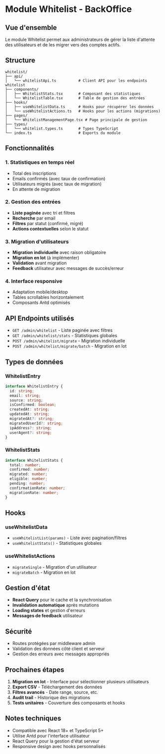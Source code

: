 # Module Whitelist - BackOffice

## Vue d'ensemble

Le module Whitelist permet aux administrateurs de gérer la liste d'attente des utilisateurs et de les migrer vers des comptes actifs.

## Structure

```
whitelist/
├── api/
│   └── whitelistApi.ts          # Client API pour les endpoints whitelist
├── components/
│   ├── WhitelistStats.tsx       # Composant des statistiques
│   └── WhitelistTable.tsx       # Table de gestion des entrées
├── hooks/
│   ├── useWhitelistData.ts      # Hooks pour récupérer les données
│   └── useWhitelistActions.ts   # Hooks pour les actions (migrations)
├── pages/
│   └── WhitelistManagementPage.tsx # Page principale de gestion
├── types/
│   └── whitelist.types.ts       # Types TypeScript
└── index.ts                     # Exports du module
```

## Fonctionnalités

### 1. Statistiques en temps réel
- Total des inscriptions
- Emails confirmés (avec taux de confirmation)
- Utilisateurs migrés (avec taux de migration)
- En attente de migration

### 2. Gestion des entrées
- **Liste paginée** avec tri et filtres
- **Recherche** par email
- **Filtres** par statut (confirmé, migré)
- **Actions contextuelles** selon le statut

### 3. Migration d'utilisateurs
- **Migration individuelle** avec raison obligatoire
- **Migration en lot** (à implémenter)
- **Validation** avant migration
- **Feedback** utilisateur avec messages de succès/erreur

### 4. Interface responsive
- Adaptation mobile/desktop
- Tables scrollables horizontalement
- Composants Antd optimisés

## API Endpoints utilisés

- `GET /admin/whitelist` - Liste paginée avec filtres
- `GET /admin/whitelist/stats` - Statistiques globales  
- `POST /admin/whitelist/migrate` - Migration individuelle
- `POST /admin/whitelist/migrate/batch` - Migration en lot

## Types de données

### WhitelistEntry
```typescript
interface WhitelistEntry {
  id: string;
  email: string;
  source: string;
  isConfirmed: boolean;
  createdAt: string;
  updatedAt: string;
  migratedAt?: string;
  migratedUserId?: string;
  ipAddress?: string;
  userAgent?: string;
}
```

### WhitelistStats
```typescript
interface WhitelistStats {
  total: number;
  confirmed: number;
  migrated: number;
  eligible: number;
  pending: number;
  confirmationRate: number;
  migrationRate: number;
}
```

## Hooks

### useWhitelistData
- `useWhitelistList(params)` - Liste avec pagination/filtres
- `useWhitelistStats()` - Statistiques globales

### useWhitelistActions  
- `migrateSingle` - Migration d'un utilisateur
- `migrateBatch` - Migration en lot

## Gestion d'état

- **React Query** pour le cache et la synchronisation
- **Invalidation automatique** après mutations
- **Loading states** et gestion d'erreurs
- **Messages de feedback** utilisateur

## Sécurité

- Routes protégées par middleware admin
- Validation des données côté client et serveur
- Gestion des erreurs avec messages appropriés

## Prochaines étapes

1. **Migration en lot** - Interface pour sélectionner plusieurs utilisateurs
2. **Export CSV** - Téléchargement des données
3. **Filtres avancés** - Date range, source, etc.
4. **Audit trail** - Historique des migrations
5. **Tests unitaires** - Couverture des composants et hooks

## Notes techniques

- Compatible avec React 18+ et TypeScript 5+
- Utilise Antd pour l'interface utilisateur
- React Query pour la gestion d'état serveur
- Responsive design avec hooks personnalisés 